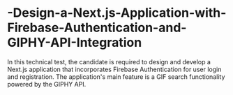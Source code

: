 # -Design-a-Next.js-Application-with-Firebase-Authentication-and-GIPHY-API-Integration
In this technical test, the candidate is required to design and develop a Next.js application that incorporates Firebase Authentication for user login and registration. The application's main feature is a GIF search functionality powered by the GIPHY API. 
